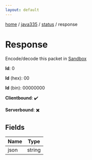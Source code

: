 ```yaml
---
layout: default
---
```


[home](/)  /  [java335](/protocol/java335)  /  [status](/protocol/java335/status)  /  response

# Response

Encode/decode this packet in [Sandbox](../../../sandbox/java335#Status.Response)

**Id**: 0

**Id** (hex): 00

**Id** (bin): 00000000

**Clientbound**: ✔️

**Serverbound**: ✖️

## Fields

Name | Type
---|---
json | string
